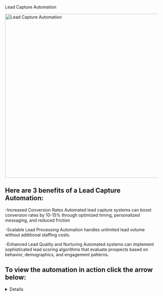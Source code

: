 Lead Capture Automation

<img width="960" height="540" alt="Lead Capture Automation" src="https://github.com/user-attachments/assets/05348671-4e92-4ebd-87bc-a32a7d970e02" />

<h2>Here are 3 benefits of a Lead Capture Automation:</h2>

 -Increased Conversion Rates 
Automated lead capture systems can boost conversion rates by 10-15% through optimized timing, personalized messaging, and reduced friction 

-Scalable Lead Processing 
Automation handles unlimited lead volume without additional staffing costs. 

-Enhanced Lead Quality and Nurturing 
Automated systems can implement sophisticated lead scoring algorithms that evaluate prospects based on behavior, demographics, and engagement patterns.


<h2>To view the automation in action click the arrow below:</h2> 

  <details close>

<div>

</summary>

[![Lead Capture Automation](https://i.vimeocdn.com/video/2031428810-6ba30f11f4e1bc6fdc67b82507e6e70d42f5febbc665699315b7467b7527f56e-d_640x480?&r=pad&region=us)](https://vimeo.com/1097172140 "Lead Capture Automation")
